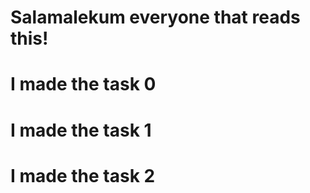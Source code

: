 # Salamalekum everyone that reads this!
# I made the task 0
# I made the task 1
# I made the task 2
